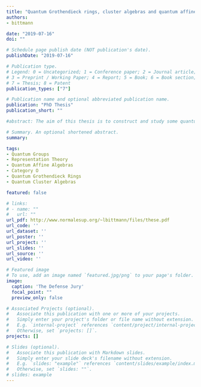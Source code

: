 ```yaml
---
title: "Quantum Grothendieck rings, cluster algebras and quantum affine category $\mathcal{O}$"
authors:
- bittmann

date: "2019-07-16"
doi: ""

# Schedule page publish date (NOT publication's date).
publishDate: "2019-07-16"

# Publication type.
# Legend: 0 = Uncategorized; 1 = Conference paper; 2 = Journal article;
# 3 = Preprint / Working Paper; 4 = Report; 5 = Book; 6 = Book section;
# 7 = Thesis; 8 = Patent
publication_types: ["7"]

# Publication name and optional abbreviated publication name.
publication: "PhD Thesis"
publication_short: ""

#abstract: The aim of this thesis is to construct and study some quantum Grothendieck ring structure for the category $\mathcal{O}$ of representations of the Borel subalgebra ${\mathcal{U}_{q}}(\hat{\mathfrak{b}})$ of a quantum affine algebra $\mathcal{U}_{q}(\hat{\mathfrak{g}})$. First of all, we focus on the construction of asymptotical standard modules, analogs in the context of the category $\mathcal{O}$ of the standard modules in the category of finite-dimensional $\mathcal{U}_{q}(\hat{\mathfrak{g}})$-modules. A construction of these modules is given in the case where the underlying simple Lie algebra $\mathfrak{g}$ is $\mathfrak{sl}_{2}$. Next, we define a new quantum torus, which extends the quantum torus containing the quantum Grothendieck ring of the category of finite-dimensional modules. In order to do this, we use notions linked to quantum cluster algebras. In the same spirit, we build a quantum cluster algebra structure on the quantum Grothendieck ring of a monoidal subcategory $\mathscr{C}_{\mathbb{Z}}^{-}$ of the category of finite-dimensional representations. With this quantum torus, we define the quantum Grothendieck ring $K_t(\mathcal{O}^{+}_\mathbb{Z})$ of a subcategory $\mathcal{O}^+_\mathbb{Z}$ of the category $\mathcal{O}$ as a quantum cluster algebra. Then, we prove that this quantum Grothendieck ring contains that of the category of finite-dimensional representation. This result is first shown directly in type $A$, and then in all simply-laced types using the quantum cluster algebra structure of $K_t(\mathscr{C}_\mathbb{Z}^{-})$. Finally, we define $(q,t)$-characters for some remarkable infinite-dimensional simple representations in the category $\mathcal{O}^{+}_\mathbb{Z}$. This enables us to write $t$-deformed analogs of important relations in the classical Grothendieck ring of the category $\mathcal{O}$, which are related to the corresponding quantum integrable systems.

# Summary. An optional shortened abstract.
summary: 

tags:
- Quantum Groups
- Representation Theory
- Quantum Affine Algebras
- Category O
- Quantum Grothendieck Rings
- Quantum Cluster Algebras

featured: false

# links:
# - name: ""
#   url: ""
url_pdf: http://www.normalesup.org/~lbittmann/files/these.pdf
url_code: ''
url_dataset: ''
url_poster: ''
url_project: ''
url_slides: ''
url_source: ''
url_video: ''

# Featured image
# To use, add an image named `featured.jpg/png` to your page's folder. 
image:
  caption: 'The Defense Jury'
  focal_point: ""
  preview_only: false

# Associated Projects (optional).
#   Associate this publication with one or more of your projects.
#   Simply enter your project's folder or file name without extension.
#   E.g. `internal-project` references `content/project/internal-project/index.md`.
#   Otherwise, set `projects: []`.
projects: []

# Slides (optional).
#   Associate this publication with Markdown slides.
#   Simply enter your slide deck's filename without extension.
#   E.g. `slides: "example"` references `content/slides/example/index.md`.
#   Otherwise, set `slides: ""`.
# slides: example
---
```






